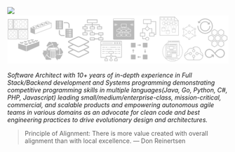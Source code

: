 
![](https://hal.archives-ouvertes.fr/public/hal.header.bg.jpg)
![](https://github.com/wso2/reference-architecture/blob/master/media/ra-banner.png)

_Software Architect with 10+ years of in-depth experience in Full Stack/Backend development and Systems programming demonstrating competitive programming skills in multiple languages(Java, Go, Python, C#, PHP, Javascript) leading small/medium/enterprise-class, mission-critical, commercial, and scalable products and empowering autonomous agile teams in various domains as an advocate for clean code and best engineering practices to drive evolutionary design and architectures._

> Principle of Alignment: There is more value created with overall alignment than with local excellence. — Don Reinertsen

